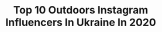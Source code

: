 ---
title: Top 10 Outdoors Instagram Influencers In Ukraine In 2020
description: >-
  Find top outdoors Instagram influencers in Ukraine in 2020. Most popular hashtags: #ukraine #outdoors #nature #instagood.
platform: Instagram
hits: 19
text_top: See the most popular Instagram influencers on inBeat.
text_bottom: Our platform aggregates 19 Instagram influencers like this in Ukraine for you to collaborate.
profiles:
  - username: "khrystyna_zhuk_"
    fullname: >-
      🌿Христя Жук 🚲⛺
    bio: >-
      ✍ 59 країн✌ ✍ подорожі, лайфхаки, поради і велосипед👣🌎 ⠀ 👇Тут ютубчик📽
    location: "Ukraine"
    followers: 25362
    engagement: 830
    commentsToLikes: 0.024877
    id: ck9ha5ymqbain0j787uo189su
    verified: false
    hashtags: "#lake, #nature, #river, #kayakadventures"
  - username: "olka__seraya"
    fullname: >-
      Olka Seraya🦁
    bio: >-
      👑 𝙈𝙞𝙨𝙨 𝙏𝙤𝙪𝙧𝙞𝙨𝙢 𝙐𝙠𝙧𝙖𝙞𝙣𝙚 2020 ⚡️𝚄𝚔𝚛𝚊𝚒𝚗𝚎, 𝙾𝚍𝚎𝚜𝚜𝚊 ⚡️𝙲𝚘𝚕𝚕𝚎𝚐𝚎 𝚗𝚊𝚖𝚎𝚍 𝙺.𝙵.𝙳𝚊𝚗𝚔𝚎𝚟𝚒𝚌𝚑 ⚡️𝙳𝚊𝚗𝚌𝚎𝚛 ⚡️𝙼𝚘𝚍𝚎𝚕
    location: "Ukraine"
    followers: 6937
    engagement: 656
    commentsToLikes: 0.018648
    id: ck14k57auns7e0i19ehzn7pu0
    verified: false
    hashtags: "#fun, #face, #lady, #happy"
  - username: "marianna_vus"
    fullname: >-
      M a r i a n a  V u s  🍩 👑
    bio: >-
      Не блогер ✖️ Не кохана дружина ✖️ Не щаслива мама ✖️ Не #fotomodel i не #actress ✖️ U A 🇺🇦 / P L 🇵🇱 /USA 🇺🇸 2018 📍 22 y.o.💪🏻
    location: "Ukraine"
    followers: 16668
    engagement: 2389
    commentsToLikes: 0.020164
    id: ck9halgd7cz4j0j780yrd6nsl
    verified: false
    hashtags: "#autumn, #morning, #loveit, #sunday"
  - username: "sonya22.08"
    fullname: >-
      SONYA MODEL
    bio: >-
      ▪️Покажу мир моими глазами ▪️Туризм | Психология | Диетология ▪️ MA: @modelagentgroup @soldatovanastya @katevalatina 🇪🇸🇮🇹🇵🇱🇲🇪🇩🇪🇹🇷🇸🇬🇲🇾🇲🇨
    location: "Ukraine"
    followers: 16003
    engagement: 535
    commentsToLikes: 0.100054
    id: ck0tt4y9b16c40i1998ja5tza
    verified: false
    hashtags: "#portraitmood, #instaphotography, #ootd, #whatiwore"
  - username: "_._great_._guy_._"
    fullname: >-
      👿Alexander😈Sanya👿
    bio: >-
      ▶️Me 17 years😈 ◀️ ▶️My name is Sasha 🙃 ◀️ ▶️Live in Ukraine ☺️ ◀️
    location: "Ukraine"
    followers: 6246
    engagement: 800
    commentsToLikes: 0.011091
    id: ck8t7irgvgyos0j78v55megsp
    verified: false
    hashtags: "#tweegram, #like4tags, #photooftheday, #nature"
  - username: "iryna_popovich"
    fullname: >-
      𝙄𝙧𝙮𝙣𝙖
    bio: >-
      🌍Travel with me and look at the World with my eyes. ❤️A little about life and love of life. 🙏🎁🚗
    location: "Ukraine"
    followers: 2183
    engagement: 2078
    commentsToLikes: 0.079688
    id: ck0vww0d9vuyq0i19mdag92zv
    verified: false
    hashtags: "#macronature, #kyiv, #myadventure, #egypt"
  - username: "kirilltikhov"
    fullname: >-
      Kirill Tikhov
    bio: >-
      📷shotoniphone, 🚁DJI Mavic air2 Travel & lifestyle Kiev, UA🌎
    location: "Ukraine"
    followers: 6157
    engagement: 1168
    commentsToLikes: 0.037367
    id: ckap0876lp66z0i782z9bdb2z
    verified: false
    hashtags: "#kievworld, #dronepilot, #mavicair2, #river"
  - username: "sveta_artis"
    fullname: >-
      Стилист онлайн💄 Шопинг Европа
    bio: >-
      🌈Professoressa цвета Научу покупать меньше, выбирать лучшее и выглядеть всегда ВАУ! Омоложение одеждой 🛍Вещи из Европы @stile_artis Обучаю стилю⬇️
    location: "Ukraine"
    followers: 16996
    engagement: 231
    commentsToLikes: 0.119293
    id: ckaoqt161k8v20i78c9q29vam
    verified: false
    hashtags: ""
  - username: "vodaclub_bukovel"
    fullname: >-
      VODA club
    bio: >-
      💦 outdoor warm pool, t 32-36 C 💦 hot tub, t 36-38 C 💦 3 saunas, salt cave, massage 💦 kids room, gym 💦 lounge zone, bars 🍕 @osteria.italiana.bukovel
    location: "Ukraine"
    followers: 42716
    engagement: 68
    commentsToLikes: 0.006866
    id: ck6tkzt545ptb0j713sje252w
    verified: false
    hashtags: "#vodaclub, #spa, #bukovel, #summer2020"
  - username: "alexander_trashin"
    fullname: >-
      Фототуры, путешествия по Крыму
    bio: >-
      
    location: "Ukraine"
    followers: 16076
    engagement: 933
    commentsToLikes: 0.016609
    id: ck5zojg0yqoyx0i145fie2d4q
    verified: false
    hashtags: "#lifeofadventure, #stayandwander, #caucasus, #nikonschoollacie"
---